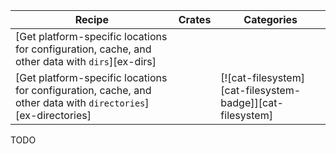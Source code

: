 | Recipe | Crates | Categories |
|--------|--------|------------|
| [Get platform-specific locations for configuration, cache, and other data with `dirs`][ex-dirs] |  |  |
| [Get platform-specific locations for configuration, cache, and other data with `directories`][ex-directories] |  | [![cat-filesystem][cat-filesystem-badge]][cat-filesystem] |

<div class="hidden">
TODO
</div>
